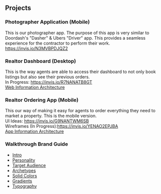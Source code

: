 ## Projects

### Photographer Application (Mobile)
This is our photographer app. The purpose of this app is very similar to Doordash's "Dasher" & Ubers "Driver" app. This provides a seamless experience for the contractor to perform their work. 
<br>https://invis.io/N3MVBPDJQZ2



### Realtor Dashboard (Desktop)
This is the way agents are able to access their dashboard to not only book listings but also see their previous orders.
<br>In Progress: https://invis.io/R7NANATB8GT
<br>[Web Information Architecture](https://drive.google.com/open?id=1W9A1RhCHBvE6faD27nTyHKFqdcSQD6Oh)


### Realtor Ordering App (Mobile)
This our way of making it easy for agents to order everything they need to market a property. This is the mobile version. 
<br>UI Ideas: https://invis.io/G9NANTWM6SB
<br>Wireframes (In Progress):https://invis.io/YENAO2EPJBA
<br>[App Information Architecture](https://drive.google.com/open?id=18EOSRN5JwKo4oGXRmQyF-yttk3moYWmr)


### Walkthrough Brand Guide

- [Intro](https://drive.google.com/open?id=1anqQgdkeAPsOcnwWhDJ9PzIPv3M37Yzs)
- [Personality](https://drive.google.com/open?id=10UMVw0cn5cMrrRzkUR34wE6MHaVfvPvO)
- [Target Audience](https://drive.google.com/open?id=1xP5FrVD9FkjJxQQ0eFxh9sIMqZySrr_y)
- [Archetypes](https://drive.google.com/open?id=165Tm-LVTwDEP1wsmcqNz4q-4WnyXRJcJ)
- [Solid Colors](https://drive.google.com/open?id=1jbp5pRBgeOTWcJlOOXcRZlnN8ua9GgA7)
- [Gradients](https://drive.google.com/open?id=14lxpr1vUMEbW6GycNtZIsXY5Pofw_Q8w)
- [Typography](https://drive.google.com/open?id=1YTRjCPN7HIn4nilV-nBVPHhdEmvod0bY)
